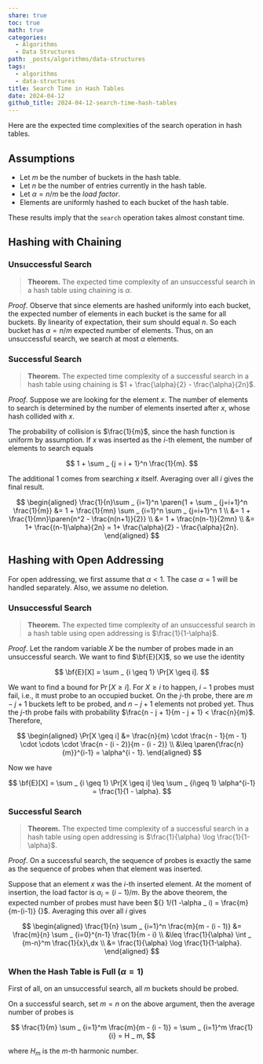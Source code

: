 ```yaml
---
share: true
toc: true
math: true
categories:
  - Algorithms
  - Data Structures
path: _posts/algorithms/data-structures
tags:
  - algorithms
  - data-structures
title: Search Time in Hash Tables
date: 2024-04-12
github_title: 2024-04-12-search-time-hash-tables
---
```


Here are the expected time complexities of the search operation in hash tables.

## Assumptions

- Let $m$ be the number of buckets in the hash table.
- Let $n$ be the number of entries currently in the hash table.
- Let $\alpha = n/m$ be the *load factor*.
- Elements are uniformly hashed to each bucket of the hash table.

These results imply that the `search` operation takes almost constant time.

## Hashing with Chaining

### Unsuccessful Search

> **Theorem.** The expected time complexity of an unsuccessful search in a hash table using chaining is $\alpha$.

*Proof*. Observe that since elements are hashed uniformly into each bucket, the expected number of elements in each bucket is the same for all buckets. By linearity of expectation, their sum should equal $n$. So each bucket has $\alpha = n/m$ expected number of elements. Thus, on an unsuccessful search, we search at most $\alpha$ elements.

### Successful Search

> **Theorem.** The expected time complexity of a successful search in a hash table using chaining is $1 + \frac{\alpha}{2} - \frac{\alpha}{2n}$.

*Proof*. Suppose we are looking for the element $x$. The number of elements to search is determined by the number of elements inserted after $x$, whose hash collided with $x$.

The probability of collision is $\frac{1}{m}$, since the hash function is uniform by assumption. If $x$ was inserted as the $i$-th element, the number of elements to search equals

$$
1 + \sum _ {j = i + 1}^n \frac{1}{m}.
$$

The additional $1$ comes from searching $x$ itself. Averaging over all $i$ gives the final result.

$$
\begin{aligned}
\frac{1}{n}\sum _ {i=1}^n \paren{1 + \sum _ {j=i+1}^n \frac{1}{m}} &= 1 + \frac{1}{mn} \sum _ {i=1}^n \sum _ {j=i+1}^n 1 \\
&= 1 + \frac{1}{mn}\paren{n^2 - \frac{n(n+1)}{2}} \\
&= 1 + \frac{n(n-1)}{2mn} \\
&= 1+ \frac{(n-1)\alpha}{2n} = 1+ \frac{\alpha}{2} - \frac{\alpha}{2n}.
\end{aligned}
$$

## Hashing with Open Addressing

For open addressing, we first assume that $\alpha < 1$. The case $\alpha = 1$ will be handled separately. Also, we assume no deletion.

### Unsuccessful Search

> **Theorem.** The expected time complexity of an unsuccessful search in a hash table using open addressing is $\frac{1}{1-\alpha}$.

*Proof*. Let the random variable $X$ be the number of probes made in an unsuccessful search. We want to find $\bf{E}[X]$, so we use the identity

$$
\bf{E}[X] = \sum _ {i \geq 1} \Pr[X \geq i].
$$

We want to find a bound for $\Pr[X \geq i]$. For $X \geq i$ to happen, $i - 1$ probes must fail, i.e., it must probe to an occupied bucket. On the $j$-th probe, there are $m - j + 1$ buckets left to be probed, and $n - j + 1$ elements not probed yet. Thus the $j$-th probe fails with probability $\frac{n - j + 1}{m - j + 1} < \frac{n}{m}$. Therefore,

$$
\begin{aligned}
\Pr[X \geq i] &= \frac{n}{m} \cdot \frac{n - 1}{m - 1} \cdot \cdots \cdot \frac{n - (i - 2)}{m - (i - 2)} \\
&\leq \paren{\frac{n}{m}}^{i-1} = \alpha^{i - 1}.
\end{aligned}
$$

Now we have

$$
\bf{E}[X] = \sum _ {i \geq 1} \Pr[X \geq i] \leq \sum _ {i\geq 1} \alpha^{i-1} = \frac{1}{1 - \alpha}.
$$

### Successful Search

> **Theorem.** The expected time complexity of a successful search in a hash table using open addressing is $\frac{1}{\alpha} \log \frac{1}{1- \alpha}$.

*Proof*. On a successful search, the sequence of probes is exactly the same as the sequence of probes when that element was inserted.

Suppose that an element $x$ was the $i$-th inserted element. At the moment of insertion, the load factor is ${} \alpha _ i = (i-1)/m {}$. By the above theorem, the expected number of probes must have been ${} 1/(1 -\alpha _ i) = \frac{m}{m-(i-1)} {}$. Averaging this over all $i$ gives

$$
\begin{aligned}
\frac{1}{n} \sum _ {i=1}^n \frac{m}{m - (i - 1)} &= \frac{m}{n} \sum _ {i=0}^{n-1} \frac{1}{m - i} \\
&\leq \frac{1}{\alpha} \int _ {m-n}^m \frac{1}{x}\,dx \\
&= \frac{1}{\alpha} \log \frac{1}{1-\alpha}.
\end{aligned}
$$

### When the Hash Table is Full ($\alpha = 1$)

First of all, on an unsuccessful search, all $m$ buckets should be probed.

On a successful search, set $m = n$ on the above argument, then the average number of probes is

$$
\frac{1}{m} \sum _ {i=1}^m \frac{m}{m - (i - 1)} = \sum _ {i=1}^m \frac{1}{i} = H _ m,
$$

where $H _ m$ is the $m$-th harmonic number.
